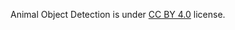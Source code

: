 Animal Object Detection is under [CC BY 4.0](https://creativecommons.org/licenses/by/4.0/legalcode) license.